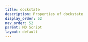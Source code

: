 ```yaml
---
title: dockstate
description: Properties of dockstate
display_order: 52
nav_order: 52
parent: MD Script
layout: default
---
```



